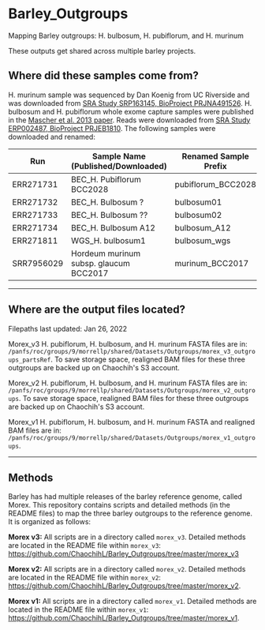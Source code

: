 # Barley_Outgroups

Mapping Barley outgroups: H. bulbosum, H. pubiflorum, and H. murinum

These outputs get shared across multiple barley projects.

## Where did these samples come from?

H. murinum sample was sequenced by Dan Koenig from UC Riverside and was downloaded from [SRA Study SRP163145, BioProject PRJNA491526](https://www.ncbi.nlm.nih.gov/sra/?term=PRJNA491526). H. bulbosum and H. pubiflorum whole exome capture samples were published in the [Mascher et al. 2013 paper](https://www.ncbi.nlm.nih.gov/pmc/articles/PMC4241023/#__sec16title). Reads were downloaded from [SRA Study ERP002487, BioProject PRJEB1810](https://www.ncbi.nlm.nih.gov/Traces/study/?acc=ERP002487). The following samples were downloaded and renamed:

| Run       | Sample Name (Published/Downloaded)   | Renamed Sample Prefix | Sequencing Strategy |
| --------- | ------------------------------------ | --------------------- | ------------------- |
| ERR271731 | BEC_H. Pubiflorum BCC2028            | pubiflorum_BCC2028    | WXS |
| ERR271732 | BEC_H. Bulbosum ?                    | bulbosum01            | WXS |
| ERR271733 | BEC_H. Bulbosum ??                   | bulbosum02            | WXS |
| ERR271734 | BEC_H. Bulbosum A12                  | bulbosum_A12          | WXS |
| ERR271811 | WGS_H. bulbosum1                     | bulbosum_wgs          | WGS |
| SRR7956029 | Hordeum murinum subsp. glaucum BCC2017 | murinum_BCC2017       | WGS |

---

## Where are the output files located?

Filepaths last updated: Jan 26, 2022

Morex_v3 H. pubiflorum, H. bulbosum, and H. murinum FASTA files are in: `/panfs/roc/groups/9/morrellp/shared/Datasets/Outgroups/morex_v3_outgroups_partsRef`. To save storage space, realigned BAM files for these three outgroups are backed up on Chaochih's S3 account.

Morex_v2 H. pubiflorum, H. bulbosum, and H. murinum FASTA files are in: `/panfs/roc/groups/9/morrellp/shared/Datasets/Outgroups/morex_v2_outgroups`. To save storage space, realigned BAM files for these three outgroups are backed up on Chaochih's S3 account.

Morex_v1 H. pubiflorum, H. bulbosum, and H. murinum FASTA and realigned BAM files are in: `/panfs/roc/groups/9/morrellp/shared/Datasets/Outgroups/morex_v1_outgroups`.

---

## Methods

Barley has had multiple releases of the barley reference genome, called Morex. This repository contains scripts and detailed methods (in the README files) to map the three barley outgroups to the reference genome. It is organized as follows:

**Morex v3:** All scripts are in a directory called `morex_v3`. Detailed methods are located in the README file within `morex_v3`: https://github.com/ChaochihL/Barley_Outgroups/tree/master/morex_v3

**Morex v2:** All scripts are in a directory called `morex_v2`. Detailed methods are located in the README file within `morex_v2`: https://github.com/ChaochihL/Barley_Outgroups/tree/master/morex_v2.

**Morex v1:** All scripts are in a directory called `morex_v1`. Detailed methods are located in the README file within `morex_v1`: https://github.com/ChaochihL/Barley_Outgroups/tree/master/morex_v1.

